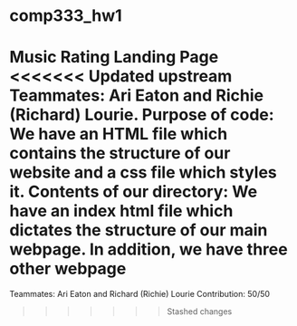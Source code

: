 # comp333_hw1
 Music Rating Landing Page
<<<<<<< Updated upstream
Teammates: Ari Eaton and Richie (Richard) Lourie.
Purpose of code: We have an HTML file which contains the structure of our website and a css file which styles it. 
Contents of our directory: We have an index html file which dictates the structure of our main webpage. In addition, we have three other webpage
=======
Teammates: Ari Eaton and Richard (Richie) Lourie
Contribution: 50/50
>>>>>>> Stashed changes
